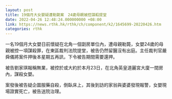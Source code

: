 ```yaml
---
layout: post
title: 19個月大女嬰疑遭勒斃案　24歲母親被控謀殺提堂
date: 2022-04-26 12:48:24.000000000 +08:00
link: https://news.rthk.hk/rthk/ch/component/k2/1645699-20220426.htm
categories: rthk
---
```


一名19個月大女嬰日前懷疑在北角一個劏房單位內，遭母親勒斃，女嬰24歲的母親被控一項謀殺罪，在東區裁判法院提堂，被告仍然留醫沒有出庭。主任裁判官嚴舜儀將案件押後本星期五再訊，下令被告期間需要還押。

被告劉家琪報稱無業，被控於或大約於本月23日，在北角英皇道麗宮大廈一間房內，謀殺女嬰。

案發後被告疑企圖服藥自殺，倒臥床上，其後到訪的家翁與婆婆發現報警，女嬰現場證實死亡，被告送院治理。
